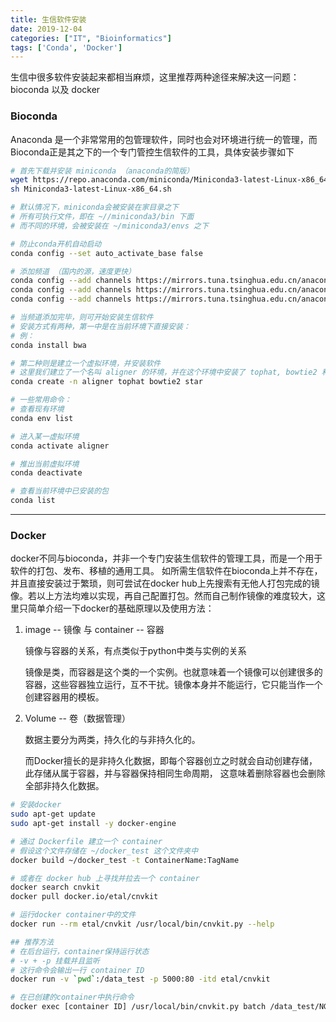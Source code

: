 ```yaml
---
title: 生信软件安装
date: 2019-12-04
categories: ["IT", "Bioinformatics"]
tags: ['Conda', 'Docker']
---
```


生信中很多软件安装起来都相当麻烦，这里推荐两种途径来解决这一问题：bioconda 以及 docker

<!--more-->

### Bioconda
Anaconda 是一个非常常用的包管理软件，同时也会对环境进行统一的管理，而Bioconda正是其之下的一个专门管控生信软件的工具，具体安装步骤如下
```bash
# 首先下载并安装 miniconda （anaconda的简版）
wget https://repo.anaconda.com/miniconda/Miniconda3-latest-Linux-x86_64.sh
sh Miniconda3-latest-Linux-x86_64.sh

# 默认情况下，miniconda会被安装在家目录之下
# 所有可执行文件，即在 ~//miniconda3/bin 下面
# 而不同的环境，会被安装在 ~/miniconda3/envs 之下

# 防止conda开机自动启动
conda config --set auto_activate_base false

# 添加频道 （国内的源，速度更快）
conda config --add channels https://mirrors.tuna.tsinghua.edu.cn/anaconda/pkgs/free
conda config --add channels https://mirrors.tuna.tsinghua.edu.cn/anaconda/cloud/conda-forge
conda config --add channels https://mirrors.tuna.tsinghua.edu.cn/anaconda/cloud/bioconda

# 当频道添加完毕，则可开始安装生信软件
# 安装方式有两种，第一中是在当前环境下直接安装：
# 例：
conda install bwa

# 第二种则是建立一个虚拟环境，并安装软件
# 这里我们建立了一个名叫 aligner 的环境，并在这个环境中安装了 tophat, bowtie2 和 star 三款比对软件
conda create -n aligner tophat bowtie2 star

# 一些常用命令：
# 查看现有环境
conda env list

# 进入某一虚拟环境
conda activate aligner

# 推出当前虚拟环境
conda deactivate

# 查看当前环境中已安装的包
conda list

```

---

### Docker
docker不同与bioconda，并非一个专门安装生信软件的管理工具，而是一个用于软件的打包、发布、移植的通用工具。
如所需生信软件在bioconda上并不存在，并且直接安装过于繁琐，则可尝试在docker hub上先搜索有无他人打包完成的镜像。若以上方法均难以实现，再自己配置打包。然而自己制作镜像的难度较大，这里只简单介绍一下docker的基础原理以及使用方法：


1. image -- 镜像 与 container -- 容器

   镜像与容器的关系，有点类似于python中类与实例的关系

   镜像是类，而容器是这个类的一个实例。也就意味着一个镜像可以创建很多的容器，这些容器独立运行，互不干扰。镜像本身并不能运行，它只能当作一个创建容器用的模板。




2. Volume -- 卷（数据管理）

   数据主要分为两类，持久化的与非持久化的。 

   而Docker擅长的是非持久化数据，即每个容器创立之时就会自动创建存储，此存储从属于容器，并与容器保持相同生命周期， 这意味着删除容器也会删除全部非持久化数据。



```bash
# 安装docker
sudo apt-get update
sudo apt-get install -y docker-engine

# 通过 Dockerfile 建立一个 container
# 假设这个文件存储在 ~/docker_test 这个文件夹中
docker build ~/docker_test -t ContainerName:TagName

# 或者在 docker hub 上寻找并拉去一个 container
docker search cnvkit
docker pull docker.io/etal/cnvkit

# 运行docker container中的文件
docker run --rm etal/cnvkit /usr/local/bin/cnvkit.py --help

## 推荐方法
# 在后台运行，container保持运行状态
# -v + -p 挂载并且监听
# 这行命令会输出一行 container ID
docker run -v `pwd`:/data_test -p 5000:80 -itd etal/cnvkit 

# 在已创建的container中执行命令
docker exec [container ID] /usr/local/bin/cnvkit.py batch /data_test/NGS190530-11DF.sorted.dedup.bam -r /data_test/DF.flat.cnn -p 16 -d /data_test

```
